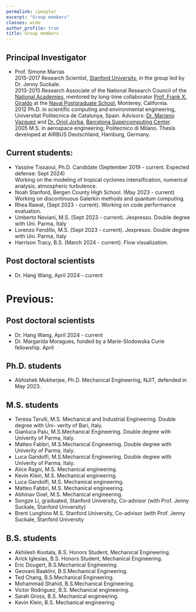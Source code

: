 ```yaml
---
permalink: /people/
excerpt: "Group members"
classes: wide
author_profile: true
title: Group members
---
```

## Principal Investigator
- Prof. Simone Marras\
2015-2017 Research Scientist, [Stanford University](https://www.stanford.edu), in the group led by Dr. Jenny Suckale.\
2013-2015 Research Associate of the National Research Council of the [National Academies](https://www.nationalacademies.org/), mentored by long-time collaborator [Prof. Frank X. Giraldo](https://frankgiraldo.wixsite.com/mysite/) at the [Naval Postgraduate School](https://www.nps.edu), Monterey, California.\
2012 Ph.D. in scientific computing and environmental engineering, Universitat Politecnica de Catalunya, Spain. Advisors: [Dr. Mariano Vazquez](https://scholar.google.com.ar/citations?user=fCg0DeMAAAAJ&hl=en) and [Dr. Oriol Jorba](https://scholar.google.es/citations?user=kbSmdl0AAAAJ&hl=en), [Barcelona Supercomputing Center](https://www.bsc.es).\
2005 M.S. in aerospace engineering, Politecnico di Milano. Thesis developed at AIRBUS Deutschland, Hamburg, Germany.


## Current students:
- Yassine Tissaoui, Ph.D. Candidate (September 2019 - current. Expected defense: Sept 2024)\
  Working on the modeling of tropical cyclones intensification, numerical analysis, atmospheric turbulence.
- Noah Stanford, Bergen County High School.  (May 2023 - current)\
  Working on discontinuous Galerkin methods and quantum computing.
- Rhea Rawat, (Sept 2023 - current). Working on code performance evaluation.
- Umberto Neviani, M.S. (Sept 2023 - current). Jexpresso. Double degree with Uni. Parma, Italy
- Lorenzo Fendillo, M.S. (Sept 2023 - current). Jexpresso. Double degree with Uni. Parma, Italy
- Harrison Tracy, B.S. (March 2024 - current). Flow visualization. 

## Post doctoral scientists
- Dr. Hang Wang, April 2024 - current


# Previous:
## Post doctoral scientists
- Dr. Hang Wang, April 2024 - current
- Dr. Margarida Moragues, funded by a Marie-Slodowska Curie fellowship. April

## Ph.D. students
- Abhishek Mukherjee, Ph.D. Mechanical Engineering, NJIT, defended in May 2023.

## M.S. students
- Teresa Tarulli, M.S. Mechanical and Industrial Engineering. Double degree with Uni-
verity of Bari, Italy.
- Gianluca Palu,  M.S.Mechanical Engineering. Double degree with Univerity of Parma,
Italy.
- Matteo Fabbri,  M.S.Mechanical Engineering. Double degree with Univerity of Parma,
Italy.
- Luca Gandolfi,  M.S.Mechanical Engineering. Double degree with Univerity of Parma,
Italy.
- Alice Ragni,  M.S. Mechanical engineering.
- Kevin Klein, M.S. Mechanical engineering.
- Luca Gandolfi, M.S. Mechanical engineering.
- Matteo Fabbri, M.S. Mechanical engineering.
- Abhinav Goel, M.S. Mechanical engineering.
- Songze Li, graduated, Stanford University, Co-advisor (with Prof.
Jenny Suckale, Stanford University)
- Brent Lunghino M.S. Stanford University, Co-advisor (with
Prof. Jenny Suckale, Stanford University

## B.S. students
- Akhilesh Kootala, B.S. Honors Student, Mechanical Engineering.
- Arick Iglesias, B.S. Honors Student, Mechanical Engineering.
- Eric Dougert, B.S.Mechanical Engineering.
- Geovani Baaklini, B.S.Mechanical Engineering.
- Ted Chang, B.S.Mechanical Engineering.
- Mohammad Shahid, B.S.Mechanical Engineering.
- Victor Rodriguez, B.S. Mechanical engineering.
- Sarah Gross, B.S. Mechanical engineering.
- Kevin Klein, B.S. Mechanical engineering.
